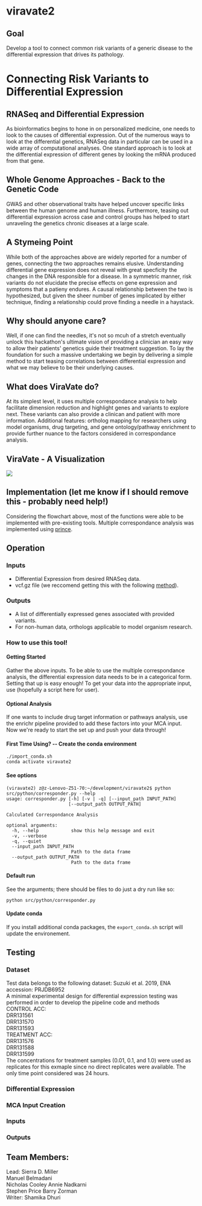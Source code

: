 # viravate2

## Goal
Develop a tool to connect common risk variants of a generic disease to the differential expression that drives its pathology.


# Connecting Risk Variants to Differential Expression

## RNASeq and Differential Expression
As bioinformatics begins to hone in on personalized medicine, one needs to look to the causes of differential expression. Out of the numerous ways to look at the differential genetics, RNASeq data in particular can be used in a wide array of computational analyses. One standard approach is to look at the differential expression of different genes by looking the mRNA produced from that gene.

## Whole Genome Approaches - Back to the Genetic Code
GWAS and other observational traits have helped uncover specific links between the human genome and human illness. Furthermore, teasing out differential expression across case and control groups has helped to start unraveling the genetics chronic diseases at a large scale.

## A Stymeing Point
While both of the approaches above are widely reported for a number of genes, connecting the two approaches remains elusive. Understanding differential gene expression does not reveal with great specficity the changes in the DNA responsible for a disease. In a symmetric manner, risk variants do not elucidate the precise effects on gene expression and symptoms that a patieny endures. A causal relationship between the two is hypothesized, but given the sheer number of genes implicated by either technique, finding a relationship could prove finding a needle in a haystack.

## Why should anyone care?
Well, if one can find the needles, it's not so mcuh of a stretch eventually unlock this hackathon's ultimate vision of providing a clinician an easy way to allow their patients' genetics guide their treatment suggestion. To lay the foundation for such a massive undertaking we begin by delivering a simple method to start teasing correlations between differential expression and what we may believe to be their underlying causes.

## What does ViraVate do?
At its simplest level, it uses multiple correspondance analysis to help facilitate dimension reduction and highlight genes and variants to explore next. These variants can also provide a clinican and patient with more information. Additional features: ortholog mapping for researchers using model organisms, drug targeting, and gene ontology/pathway enrichment to provide further nuance to the factors considered in correspondance analysis.

## ViraVate - A Visualization
<img src="./Revised_Flowchart.svg">

## Implementation (let me know if I should remove this - probably need help!)
Considering the flowchart above, most of the functions were able to be implemented with pre-existing tools. Multiple correspondance analysis was implemented using [prince](https://github.com/MaxHalford/Prince).  
## Operation
### Inputs
* Differential Expression from desired RNASeq data.
* vcf.gz file (we reccomend getting this with the following [method](https://github.com/collaborativebioinformatics/expressed-variant-impact)).

### Outputs
* A list of differentially expressed genes associated with provided variants.
* For non-human data, orthologs applicable to model organism research.

### How to use this tool!
#### Getting Started
Gather the above inputs. To be able to use the multiple correspondance analysis, the differential expression data needs to be in a categorical form.   
Setting that up is easy enough! To get your data into the appropriate input, use (hopefully a script here for user).
#### Optional Analysis
If one wants to include drug target information or pathways analysis, use the enrichr pipeline provided to add these factors into your MCA input.   
Now we're ready to start the set up and push your data through!
#### First Time Using? -- Create the conda environment

```
./import_conda.sh
conda activate viravate2
```

#### See options

```
(viravate2) z@z-Lenovo-Z51-70:~/development/viravate2$ python src/python/corresponder.py --help
usage: corresponder.py [-h] [-v | -q] [--input_path INPUT_PATH]
                       [--output_path OUTPUT_PATH]

Calculated Correspondance Analysis

optional arguments:
  -h, --help            show this help message and exit
  -v, --verbose
  -q, --quiet
  --input_path INPUT_PATH
                        Path to the data frame
  --output_path OUTPUT_PATH
                        Path to the data frame
```


#### Default run

See the arguments; there should be files to do just a dry run like so:

`python src/python/corresponder.py`

#### Update conda

If you install additional conda packages, the `export_conda.sh` script will update the environement.

## Testing
### Dataset
Test data belongs to the following dataset: Suzuki et al. 2019, ENA accession: PRJDB6952  
A minimal experimental design for differential expression testing was performed in order to develop the pipeline code and methods  
CONTROL ACC:  
DRR131561  
DRR131570  
DRR131593  
TREATMENT ACC:  
DRR131576  
DRR131588  
DRR131599  
The concentrations for treatment samples (0.01, 0.1, and 1.0) were used as replicates for this exmaple since no direct replicates were available. The only time point considered was 24 hours.
### Differential Expression
### MCA Input Creation
### Inputs
### Outputs

## Team Members:
Lead: Sierra D. Miller  
Manuel Belmadani  
Nicholas Cooley 
Annie Nadkarni  
Stephen Price 
Barry Zorman  
Writer: Shamika Dhuri 

